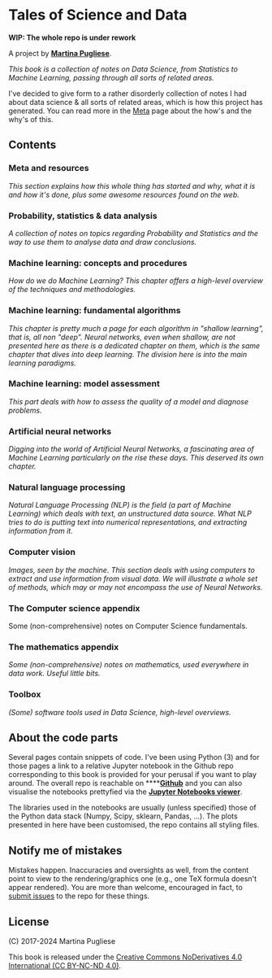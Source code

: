 # Tales of Science and Data

**WIP: The whole repo is under rework**

A project by [**Martina Pugliese**](https://martinapugliese.github.io/).

_This book is a collection of notes on Data Science, from Statistics to Machine Learning, passing through all sorts of related areas._

I've decided to give form to a rather disorderly collection of notes I had about data science & all sorts of related areas, which is how this project has generated. You can read more in the [Meta](meta-and-resources/the-meta-on-all-this.md) page about the how's and the why's of this.

## Contents

### Meta and resources

_This section explains how this whole thing has started and why, what it is and how it's done, plus some awesome resources found on the web._

### Probability, statistics & data analysis

_A collection of notes on topics regarding Probability and Statistics and the way to use them to analyse data and draw conclusions._

### Machine learning: concepts and procedures

_How do we do Machine Learning? This chapter offers a high-level overview of the techniques and methodologies._

### Machine learning: fundamental algorithms

_This chapter is pretty much a page for each algorithm in "shallow learning", that is, all non "deep". Neural networks, even when shallow, are not presented here as there is a dedicated chapter on them, which is the same chapter that dives into deep learning. The division here is into the main learning paradigms._

### Machine learning: model assessment

_This part deals with how to assess the quality of a model and diagnose problems._

### Artificial neural networks

_Digging into the world of Artificial Neural Networks, a fascinating area of Machine Learning particularly on the rise these days. This deserved its own chapter._

### Natural language processing

_Natural Language Processing \(NLP\) is the field \(a part of Machine Learning\) which deals with text, an unstructured data source. What NLP tries to do is putting text into numerical representations, and extracting information from it._

### Computer vision

_Images, seen by the machine. This section deals with using computers to extract and use information from visual data. We will illustrate a whole set of methods, which may or may not encompass the use of Neural Networks._

### The Computer science appendix

Some \(non-comprehensive\) notes on Computer Science fundamentals.

### The mathematics appendix

_Some \(non-comprehensive\) notes on mathematics, used everywhere in data work. Useful little bits._

### Toolbox

_\(Some\) software tools used in Data Science, high-level overviews._ 

## About the code parts

Several pages contain snippets of code. I've been using Python \(3\) and for those pages a link to a relative Jupyter notebook in the Github repo corresponding to this book is provided for your perusal if you want to play around. The overall repo is reachable on ****[**Github**](https://github.com/martinapugliese/tales-science-data/tree/master) and you can also visualise the notebooks prettyfied via the [**Jupyter Notebooks viewer**](https://nbviewer.jupyter.org/github/martinapugliese/tales-science-data/tree/master/).

The libraries used in the notebooks are usually \(unless specified\) those of the Python data stack \(Numpy, Scipy, sklearn, Pandas, ...\). The plots presented in here have been customised, the repo contains all styling files.

## Notify me of mistakes

Mistakes happen. Inaccuracies and oversights as well, from the content point to view to the rendering/graphics one \(e.g., one TeX formula doesn't appear rendered\). You are more than welcome, encouraged in fact, to [submit issues](https://github.com/martinapugliese/tales-science-data/issues) to the repo for these things.

## License

\(C\) 2017-2024 Martina Pugliese

This book is released under the [Creative Commons NoDerivatives 4.0 International \(CC BY-NC-ND 4.0\)](https://creativecommons.org/licenses/by-nc-nd/4.0/).

